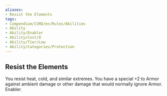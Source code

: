 ```yaml
---
aliases:
- Resist the Elements
tags:
- Compendium/CSRD/en/Rules/Abilities
- Ability
- Ability/Enabler
- Ability/Cost/0
- Ability/Tier/Low
- Ability/Categories/Protection
---
```


  
## Resist the Elements  
You resist heat, cold, and similar extremes. You have a special +2 to Armor against ambient damage or other damage that would normally ignore Armor. Enabler.